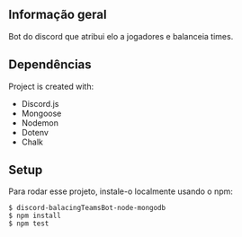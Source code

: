 

## Informação geral
Bot do discord que atribui elo a jogadores e balanceia times.


	
## Dependências
Project is created with:

* Discord.js
* Mongoose
* Nodemon
* Dotenv
* Chalk

	
## Setup
Para rodar esse projeto, instale-o localmente usando o npm:

```
$ discord-balacingTeamsBot-node-mongodb
$ npm install
$ npm test

```



